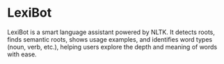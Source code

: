 # LexiBot
LexiBot is a smart language assistant powered by NLTK. It detects roots, finds semantic roots, shows usage examples, and identifies word types (noun, verb, etc.), helping users explore the depth and meaning of words with ease.
